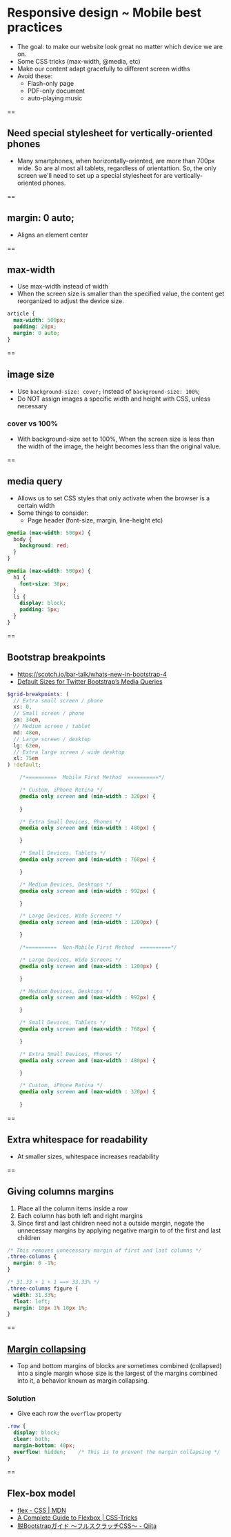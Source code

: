 # Responsive design ~ Mobile best practices
- The goal: to make our website look great no matter which device we are on.
- Some CSS tricks (max-width, @media, etc)
- Make our content adapt gracefully to different screen widths
- Avoid these:
  + Flash-only page
  + PDF-only document
  + auto-playing music

==

## Need special stylesheet for vertically-oriented phones
- Many smartphones, when horizontally-oriented, are more than 700px wide. So are al most all tablets, regardless of orientattion. So, the only screen we'll need to set up a special stylesheet for are vertically-oriented phones.

==

## margin: 0 auto;
- Aligns an element center

==

## max-width
- Use max-width instead of width
- When the screen size is smaller than the specified value, the content get reorganized to adjust the device size.
```css
article {
  max-width: 500px;
  padding: 20px;
  margin: 0 auto;
}
```

==

## image size
- Use `background-size: cover;` instead of `background-size: 100%`;
- Do NOT assign images a specific width and height with CSS, unless necessary

### cover vs 100%
- With background-size set to 100%, When the screen size is less than the width of the image, the height becomes less than the original value.

==

## media query
- Allows us to set CSS styles that only activate when the browser is a certain width
- Some things to consider:
  + Page header (font-size, margin, line-height etc)
```css
@media (max-width: 500px) {
  body {
    background: red;
  }
}
```

```css
@media (max-width: 500px) {
  h1 {
    font-size: 36px;
  }
  li {
    display: block;
    padding: 5px;
  }
}
```

==

## Bootstrap breakpoints
- https://scotch.io/bar-talk/whats-new-in-bootstrap-4
- [Default Sizes for Twitter Bootstrap’s Media Queries](https://scotch.io/quick-tips/default-sizes-for-twitter-bootstraps-media-queries)

```scss
$grid-breakpoints: (
  // Extra small screen / phone
  xs: 0,
  // Small screen / phone
  sm: 34em,
  // Medium screen / tablet
  md: 48em,
  // Large screen / desktop
  lg: 62em,
  // Extra large screen / wide desktop
  xl: 75em
) !default;
```

```css
    /*==========  Mobile First Method  ==========*/

    /* Custom, iPhone Retina */ 
    @media only screen and (min-width : 320px) {
        
    }

    /* Extra Small Devices, Phones */ 
    @media only screen and (min-width : 480px) {

    }

    /* Small Devices, Tablets */
    @media only screen and (min-width : 768px) {

    }

    /* Medium Devices, Desktops */
    @media only screen and (min-width : 992px) {

    }

    /* Large Devices, Wide Screens */
    @media only screen and (min-width : 1200px) {

    }

    /*==========  Non-Mobile First Method  ==========*/

    /* Large Devices, Wide Screens */
    @media only screen and (max-width : 1200px) {

    }

    /* Medium Devices, Desktops */
    @media only screen and (max-width : 992px) {

    }

    /* Small Devices, Tablets */
    @media only screen and (max-width : 768px) {

    }

    /* Extra Small Devices, Phones */ 
    @media only screen and (max-width : 480px) {

    }

    /* Custom, iPhone Retina */ 
    @media only screen and (max-width : 320px) {
        
    }
```

==

## Extra whitespace for readability
- At smaller sizes, whitespace increases readability

==

## Giving columns margins
1. Place all the column items inside a row
2. Each column has both left and right margins
3. Since first and last children need not a outside margin, negate the unnecessay margins by applying negative margin to  of the first and last children

```css
/* This removes unnecessary margin of first and last columns */
.three-columns {
  margin: 0 -1%;
}

/* 31.33 + 1 + 1 ==> 33.33% */
.three-columns figure {
  width: 31.33%;
  float: left;
  margin: 10px 1% 10px 1%;
}
```

==

## [Margin collapsing](https://developer.mozilla.org/en-US/docs/Web/CSS/CSS_Box_Model/Mastering_margin_collapsing)
- Top and bottom margins of blocks are sometimes combined (collapsed) into a single margin whose size is the largest of the margins combined into it, a behavior known as margin collapsing.

### Solution
- Give each row the `overflow` property

```css
.row {
  display: block;
  clear: both;
  margin-bottom: 40px;
  overflow: hidden;    /* This is to prevent the margin collapsing */
}
```

== 

## Flex-box model

- [flex - CSS | MDN](https://developer.mozilla.org/en-US/docs/Web/CSS/flex)
- [A Complete Guide to Flexbox | CSS-Tricks](https://css-tricks.com/snippets/css/a-guide-to-flexbox/)
- [脱Bootstrapガイド 〜フルスクラッチCSS〜 - Qiita](http://qiita.com/hashrock/items/5c18bf5086f52e4122e5)
